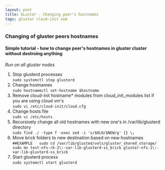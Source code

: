 ```yaml
---
layout: post
title: GLuster - Changing peer's hostnames
tags: gluster cloud-init sed
---
```

### Changing of gluster peers hostnames

#### Simple tutorial - how to change peer's hostnames in gluster cluster without destroing anything  

_Run on all gluster nodes_  
1. Stop glusterd processes  
``sudo systemctl stop glusterd``  
2. Change hostnames  
``sudo hostnamectl set-hostname $hostname``  
3. Remove cloud-init hostname* modules from cloud_init_modules list if you are using cloud vm's  
``sudo vi /etc/cloud-init/cloud.cfg``  
4. Change hosts file  
``sudo vi /etc/hosts``  
5. Recursively change all old hostnames with new one's in /var/lib/glusterd directory  
``sudo find ./ -type f -exec sed -i 's/$OLD/$NEW/g' {} \;``  
6. Move brick folders to new destination based on new hostnames  
``##EXAMPLE  
sudo cd /var/lib/glusted/vols/gluster_shared_storage/  
sudo mv test-nfs-rk-2\:-var-lib-glusterd-ss_brick gluster-nfs-1\:-var-lib-glusterd-ss_brick``  
7. Start glusterd process  
``sudo systemctl start glusterd``
